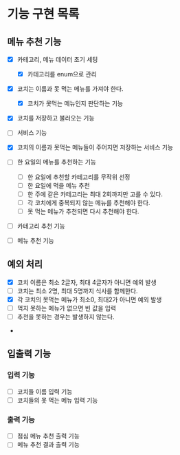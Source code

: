 # 기능 구현 목록

## 메뉴 추천 기능
- [x] 카테고리, 메뉴 데이터 초기 세팅
  - [x] 카테고리를 enum으로 관리
- [x] 코치는 이름과 못 먹는 메뉴를 가져야 한다.
  - [x] 코치가 못먹는 메뉴인지 판단하는 기능
- [x] 코치를 저장하고 불러오는 기능
  
- [ ] 서비스 기능
- [x] 코치의 이름과 못먹는 메뉴들이 주어지면 저장하는 서비스 기능
- [ ] 한 요일의 메뉴를 추천하는 기능
  - [ ] 한 요일에 추천할 카테고리를 무작위 선정
  - [ ] 한 요일에 먹을 메뉴 추천
  - [ ] 한 주에 같은 카테고리는 최대 2회까지만 고를 수 있다.
  - [ ] 각 코치에게 중복되지 않는 메뉴를 추천해야 한다.
  - [ ] 못 먹는 메뉴가 추천되면 다시 추천해야 한다.
- [ ] 카테고리 추천 기능
- [ ] 메뉴 추천 기능

## 예외 처리
- [x] 코치 이름은 최소 2글자, 최대 4글자가 아니면 예외 발생
- [ ] 코치는 최소 2명, 최대 5명까지 식사를 함께한다.
- [x] 각 코치의 못먹는 메뉴가 최소0, 최대2가 아니면 예외 발생
- [ ] 먹지 못하는 메뉴가 없으면 빈 값을 입력
- [ ] 추천을 못하는 경우는 발생하지 않는다.
- 

## 입출력 기능
### 입력 기능
- [ ] 코치들 이름 입력 기능
- [ ] 코치들의 못 먹는 메뉴 입력 기능

### 출력 기능
- [ ] 점심 메뉴 추천 출력 기능
- [ ] 메뉴 추천 결과 출력 기능